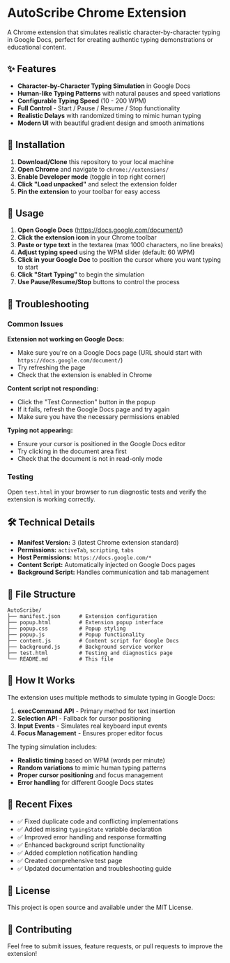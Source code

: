 # AutoScribe Chrome Extension

A Chrome extension that simulates realistic character-by-character typing in Google Docs, perfect for creating authentic typing demonstrations or educational content.

## ✨ Features

- **Character-by-Character Typing Simulation** in Google Docs
- **Human-like Typing Patterns** with natural pauses and speed variations
- **Configurable Typing Speed** (10 - 200 WPM)
- **Full Control** - Start / Pause / Resume / Stop functionality
- **Realistic Delays** with randomized timing to mimic human typing
- **Modern UI** with beautiful gradient design and smooth animations

## 🚀 Installation

1. **Download/Clone** this repository to your local machine
2. **Open Chrome** and navigate to `chrome://extensions/`
3. **Enable Developer mode** (toggle in top right corner)
4. **Click "Load unpacked"** and select the extension folder
5. **Pin the extension** to your toolbar for easy access

## 📖 Usage

1. **Open Google Docs** (https://docs.google.com/document/)
2. **Click the extension icon** in your Chrome toolbar
3. **Paste or type text** in the textarea (max 1000 characters, no line breaks)
4. **Adjust typing speed** using the WPM slider (default: 60 WPM)
5. **Click in your Google Doc** to position the cursor where you want typing to start
6. **Click "Start Typing"** to begin the simulation
7. **Use Pause/Resume/Stop** buttons to control the process

## 🔧 Troubleshooting

### Common Issues

**Extension not working on Google Docs:**
- Make sure you're on a Google Docs page (URL should start with `https://docs.google.com/document/`)
- Try refreshing the page
- Check that the extension is enabled in Chrome

**Content script not responding:**
- Click the "Test Connection" button in the popup
- If it fails, refresh the Google Docs page and try again
- Make sure you have the necessary permissions enabled

**Typing not appearing:**
- Ensure your cursor is positioned in the Google Docs editor
- Try clicking in the document area first
- Check that the document is not in read-only mode

### Testing

Open `test.html` in your browser to run diagnostic tests and verify the extension is working correctly.

## 🛠️ Technical Details

- **Manifest Version:** 3 (latest Chrome extension standard)
- **Permissions:** `activeTab`, `scripting`, `tabs`
- **Host Permissions:** `https://docs.google.com/*`
- **Content Script:** Automatically injected on Google Docs pages
- **Background Script:** Handles communication and tab management

## 📝 File Structure

```
AutoScribe/
├── manifest.json      # Extension configuration
├── popup.html         # Extension popup interface
├── popup.css          # Popup styling
├── popup.js           # Popup functionality
├── content.js         # Content script for Google Docs
├── background.js      # Background service worker
├── test.html          # Testing and diagnostics page
└── README.md          # This file
```

## 🎯 How It Works

The extension uses multiple methods to simulate typing in Google Docs:

1. **execCommand API** - Primary method for text insertion
2. **Selection API** - Fallback for cursor positioning
3. **Input Events** - Simulates real keyboard input events
4. **Focus Management** - Ensures proper editor focus

The typing simulation includes:
- **Realistic timing** based on WPM (words per minute)
- **Random variations** to mimic human typing patterns
- **Proper cursor positioning** and focus management
- **Error handling** for different Google Docs states

## 🔄 Recent Fixes

- ✅ Fixed duplicate code and conflicting implementations
- ✅ Added missing `typingState` variable declaration
- ✅ Improved error handling and response formatting
- ✅ Enhanced background script functionality
- ✅ Added completion notification handling
- ✅ Created comprehensive test page
- ✅ Updated documentation and troubleshooting guide

## 📄 License

This project is open source and available under the MIT License.

## 🤝 Contributing

Feel free to submit issues, feature requests, or pull requests to improve the extension!

